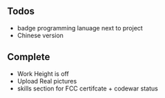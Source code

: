 ## Todos
- badge programming lanuage next to project
- Chinese version


## Complete
- Work Height is off
- Upload Real pictures
- skills section for FCC certifcate + codewar status

